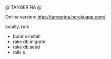 @ TANGERINA @

Online version: http://tangerina.herokuapp.com/

locally, run:

- bundle install
- rake db:migrate
- rake db:seed
- rails s